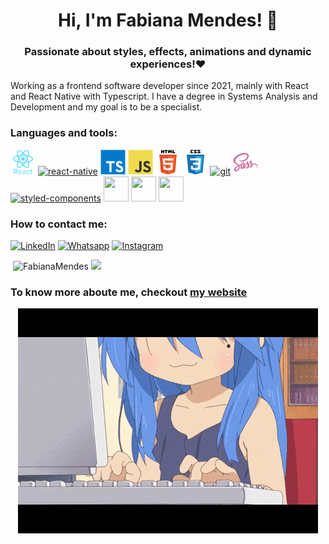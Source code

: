 <h1 align="center">Hi, I'm Fabiana Mendes! 👋</h1>
<h3 align="center">Passionate about styles, effects, animations and dynamic experiences!❤️</h3>

<p>Working as a frontend software developer since 2021, mainly with React and React Native with Typescript. I have a degree in Systems Analysis and Development and my goal is to be a specialist.</p>

<h3 align="left">Languages and tools:</h3>
<p align="left">
  <a href="https://reactjs.org/" target="_blank"><img src="https://raw.githubusercontent.com/devicons/devicon/master/icons/react/react-original-wordmark.svg" alt="react" width="40" height="40"/></a>
  <a href="https://reactnative.dev/" target="_blank"><img src="https://pagepro.co/blog/wp-content/uploads/2020/03/react-native-logo-884x1024.png" alt="react-native" width="40" height="40"/></a>
  <a href="https://www.typescriptlang.org/" target="_blank"><img src="https://raw.githubusercontent.com/devicons/devicon/master/icons/typescript/typescript-original.svg" alt="typescript" width="40" height="40"/></a>
  <a href="https://developer.mozilla.org/en-US/docs/Web/JavaScript" target="_blank"><img src="https://raw.githubusercontent.com/devicons/devicon/master/icons/javascript/javascript-original.svg" alt="javascript" width="40" height="40"/></a>
  <a href="https://www.w3.org/html/" target="_blank"><img src="https://raw.githubusercontent.com/devicons/devicon/master/icons/html5/html5-original-wordmark.svg" alt="html5" width="40" height="40"/></a>
  <a href="https://www.w3schools.com/css/" target="_blank"><img src="https://raw.githubusercontent.com/devicons/devicon/master/icons/css3/css3-original-wordmark.svg" alt="css3" width="40" height="40"/></a>
  <a href="https://git-scm.com/" target="_blank"><img src="https://www.vectorlogo.zone/logos/git-scm/git-scm-icon.svg" alt="git" width="40" height="40"/></a>
  <a href="https://sass-lang.com" target="_blank"><img src="https://raw.githubusercontent.com/devicons/devicon/master/icons/sass/sass-original.svg" alt="sass" width="40" height="40"/></a>
  <a href="https://styled-components.com/" target="_blank"><img src="https://miro.medium.com/v2/resize:fit:480/1*Iohnw2aOQ5EBghVoqKA7VA.png" width="40" height="40" alt="styled-components"/></a>
  <a href="https://redux.js.org/" target="_blank"><img src="https://cdn.worldvectorlogo.com/logos/redux.svg" width="40" height="40"/></a>
  <a href="https://www.cypress.io/" target="_blank"><img src="https://static-00.iconduck.com/assets.00/cypress-icon-2048x2045-rgul477b.png" width="40" height="40"/></a>
  <a href="https://www.figma.com/" target="_blank"><img src="https://zeroheight-wordpress-uploads.s3.amazonaws.com/wp-content/uploads/2022/11/small-icon_figma.png" width="40" height="40"/></a>
</p>

<h3 align="left">How to contact me:</h3>

[![LinkedIn](https://img.shields.io/badge/LinkedIn-0077B5?style=for-the-badge&logo=linkedin&logoColor=white)](https://www.linkedin.com/in/fabianamoreiramendes)
[![Whatsapp](https://shields.io/badge/whatsapp-2AB318?style=for-the-badge&logo=whatsapp&logoColor=white)](https://wa.me/+5534988844224)
[![Instagram](https://shields.io/badge/instagram-C40FE3?style=for-the-badge&logo=instagram&logoColor=white)](https://www.instagram.com/fabbymendes)


<p>&nbsp;<img height="180em" src="https://github-readme-stats.vercel.app/api?username=FabianaMendes&show_icons=true&locale=en&theme=dracula"" alt="FabianaMendes" /> <img height="180em" src="https://github-readme-stats.vercel.app/api/top-langs/?username=FabianaMendes&layout=compact&langs_count=8&theme=dracula"/></p>

### To know more aboute me, checkout [my website](https://fabianamendes.netlify.app/)


<p align="center"><img src="JKkW.gif"></p>
